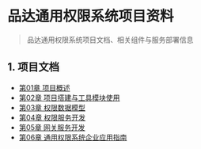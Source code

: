 # 品达通用权限系统项目资料

> 品达通用权限系统项目文档、相关组件与服务部署信息

## 1. 项目文档

<ul class="docs">
  <li><a href="#/项目资料/08-品达通用权限系统/01-项目概述">第01章 项目概述</a></li>
  <li><a href="#/项目资料/08-品达通用权限系统/02-项目搭建与工具模块使用">第02章 项目搭建与工具模块使用</a></li>
  <li><a href="#/项目资料/08-品达通用权限系统/03-权限数据模型">第03章 权限数据模型</a></li>
  <li><a href="#/项目资料/08-品达通用权限系统/04-权限服务开发">第04章 权限服务开发</a></li>
  <li><a href="#/项目资料/08-品达通用权限系统/05-网关服务开发">第05章 网关服务开发</a></li>
  <li><a href="#/项目资料/08-品达通用权限系统/06-通用权限系统企业应用指南">第06章 通用权限系统企业应用指南</a></li>
</ul>
